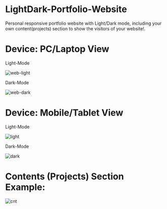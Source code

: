 # LightDark-Portfolio-Website
Personal responsive portfolio website with Light/Dark mode, including your own content(projects) section to show the visitors of your website!.

# Device: PC/Laptop View

Light-Mode

![web-light](https://user-images.githubusercontent.com/76783878/136272476-70d88fd2-0f78-44be-995a-a52ab493f81b.jpg)

Dark-Mode

![web-dark](https://user-images.githubusercontent.com/76783878/136272701-4ba520a7-6931-456f-8cda-9721db372f45.jpg)

# Device: Mobile/Tablet View 

Light-Mode

![light](https://user-images.githubusercontent.com/76783878/136272792-66b4827d-7520-4fa2-b0bf-ff817f645042.jpg)

Dark-Mode

![dark](https://user-images.githubusercontent.com/76783878/136272868-35dad6e0-8ca8-42f7-9ea7-f008aec89398.jpg)


# Contents (Projects) Section Example:

![cnt](https://user-images.githubusercontent.com/76783878/136272988-f1c91bbe-1352-4cb1-86da-58bdab22041a.jpg)


